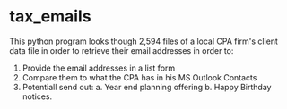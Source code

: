 # tax_emails

This python program looks though 2,594 files of a local CPA firm's client data
file in order to retrieve their email addresses in order to:

1.  Provide the email addresses in a list form
2.  Compare them to what the CPA has in his MS Outlook Contacts
3.  Potentiall send out:
  a.  Year end planning offering
  b.  Happy Birthday notices.
